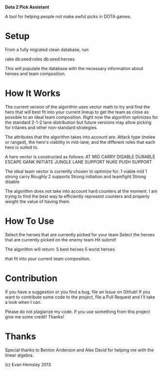 **Dota 2 Pick Assistant**

A tool for helping people not make awful picks in DOTA games.

# Setup

From a fully migrated clean database, run:

rake db:seed:roles db:seed:heroes

This will populate the database with the necessary information about heroes and team composition.

# How It Works

The current version of the algorithm uses vector math to try and find the hero that will best fit into your current
lineup to get the team as close as possible to an ideal team composition. Right now the algorithm optimizes for the
standard 2-1-2 lane distribution but future versions may allow picking for trilanes and other non-standard strategies.

The attributes that the algorithm takes into account are:
Attack type (melee or ranged), the hero's viability in mid-lane, and the different roles that each hero is suited to.

A hero vector is constructed as follows:
AT
MID
CARRY
DISABLE
DURABLE
ESCAPE
GANK
INITIATE
JUNGLE
LANE SUPPORT
NUKE
PUSH
SUPPORT

The ideal team vector is currently chosen to optimize for:
1 viable mid
1 strong carry
Roughly 2 supports
Strong initiation and teamfight
Strong disable

The algorithm does not take into account hard counters at the moment.
I am trying to find the best way to efficiently represent counters and properly weight the value of having them.

# How To Use
Select the heroes that are currently picked for your team
Select the heroes that are currently picked on the enemy team
Hit submit!

The algorithm will return:
5 best heroes
5 worst heroes

that fit into your current team composition.

# Contribution
If you have a suggestion or you find a bug, file an Issue on Github!
If you want to contribute some code to the project, file a Pull Request and I'll take a look when I can.

Please do not plagiarize my code. If you use something from this project give me some credit! Thanks!

# Thanks
Special thanks to Benton Anderson and Alex David for helping me with the linear algebra.

(c) Evan Hemsley 2013
